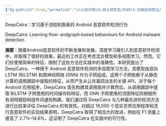 ```yaml
---
{"dg-publish":true,"permalink":"/czc知识库/4-硕士研究生/科研/1-文献阅读笔记/2-图神经网络相关/202301.DeepCatra：学习基于流程和图表的 Android 恶意软件检测行为/","dgPassFrontmatter":true,"created":"2024-07-27T11:39:38.056+08:00","updated":"2024-12-08T12:30:21.215+08:00"}
---
```




DeepCatra：学习基于流程和图表的 Android 恶意软件检测行为

DeepCatra: Learning flow‐ andgraph‐based behaviours for Android malware detection

**摘要**：随着Android恶意软件的不断发展和发展，深度学习被引入到恶意软件检测中，并取得了很好的效果。最近的工作正在考虑混合模型和多视图学习。然而，它们仅使用简单的特征，限制了这些方法在实践中的准确性。本研究提出了 DeepCatra，一种用于 Android 恶意软件检测的多视图学习方法，其模型由双向 LSTM (BiLSTM) 和图神经网络 (GNN) 作为子网组成。这两个子网依赖于从静态计算的调用跟踪中提取的特征，从而产生从公共漏洞派生的关键 API。对于每个 Android 应用程序，DeepCatra 首先构建其调用图并计算然后，从调用跟踪中提取 BiLSTM 子网使用的时间操作码特征，而 GNN 子网使用的流图特征则根据所有调用跟踪和组件间通信构建。我们通过将 DeepCatra 与几种最先进的检测方法进行比较来评估 DeepCatra 的有效性。对超过 18,000 个现实世界应用程序和流行恶意软件的实验结果表明，DeepCatra 取得了相当大的改进，例如在 F1 测量上提高了 2.7%–14.6%，这证明了 DeepCatra 在实践中的可行性。